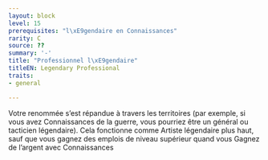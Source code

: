 ```yaml
---
layout: block
level: 15
prerequisites: "l\xE9gendaire en Connaissances"
rarity: C
source: ??
summary: '-'
title: "Professionnel l\xE9gendaire"
titleEN: Legendary Professional
traits:
- general

---
```


<p>Votre renommée s’est répandue à travers les territoires (par exemple, si vous avez Connaissances de la guerre, vous pourriez être un général ou tacticien légendaire). Cela fonctionne comme Artiste légendaire plus haut, sauf que vous gagnez des emplois de niveau supérieur quand vous Gagnez de l’argent avec Connaissances</p>